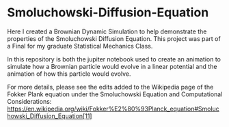 # Smoluchowski-Diffusion-Equation
Here I created a Brownian Dynamic Simulation to help demonstrate the properties of the Smoluchowski Diffusion Equation. This project was part of a Final for my graduate Statistical Mechanics Class.

In this repository is both the jupiter notebook used to create an animation to simulate how a Brownian particle would evolve in a linear potential and the animation of how this particle would evolve. 

For more details, please see the edits added to the Wikipedia page of the Fokker Plank equation under the Smoluchowski Equation and Computational Considerations:
https://en.wikipedia.org/wiki/Fokker%E2%80%93Planck_equation#Smoluchowski_Diffusion_Equation[11]

